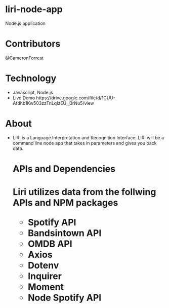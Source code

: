 # liri-node-app
Node.js application
<h1>Contributors</h1>
<p>@CameronForrest</p>
<h1>Technology</h1>
<ul>
  <li>Javascript, Node.js </li>
  <li>Live Demo  https://drive.google.com/file/d/1GUU-Afdhb1Kw503zzTnLqIzEU_j3rNu5/view </li>
</ul>
<h1>About</h1>
<ul>
<li> LIRI is a Language Interpretation and Recognition Interface. LIRI will be a command line node app that takes in parameters and gives you back data.

<h1>APIs and Dependencies<h1>
Liri utilizes data from the follwing APIs and NPM packages

<ul>
<li>Spotify API
<li>Bandsintown API
<li>OMDB API
<li>Axios
<li>Dotenv
<li>Inquirer
<li>Moment
<li>Node Spotify API
